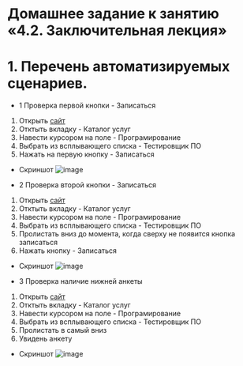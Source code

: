 # Домашнее задание к занятию «4.2. Заключительная лекция» 

# 1. Перечень автоматизируемых сценариев.

+ 1 Проверка первой кнопки - Записаться

1. Открыть [сайт](https://netology.ru/)
1. Отктыть вкладку - Каталог услуг
1. Навести курсором на поле - Програмирование
1. Выбрать из всплывающего списка - Тестировщик ПО
1. Нажать на первую кнопку - Записаться
+ Скриншот
![image](https://user-images.githubusercontent.com/110688302/199674423-40dd3966-250f-45f2-be14-73b2521c584a.png)

+ 2 Проверка второй кнопки - Записаться

1. Открыть [сайт](https://netology.ru/)
1. Отктыть вкладку - Каталог услуг
1. Навести курсором на поле - Програмирование
1. Выбрать из всплывающего списка - Тестировщик ПО
1. Пролистать вниз до момента, когда сверху не появится кнопка записаться
1. Нажать кнопку - Записаться
+ Скриншот
![image](https://user-images.githubusercontent.com/110688302/199674809-7b309aa9-3faa-4b67-8a64-8c289837a7ff.png)


+ 3 Проверка наличие нижней анкеты

1. Открыть [сайт](https://netology.ru/)
1. Отктыть вкладку - Каталог услуг
1. Навести курсором на поле - Програмирование
1. Выбрать из всплывающего списка - Тестировщик ПО
1. Пролистать в самый вниз
1. Увидень анкету
+ Скриншот
![image](https://user-images.githubusercontent.com/110688302/199674988-c816867e-c9a0-4fb2-ab5f-8007828bf316.png)

